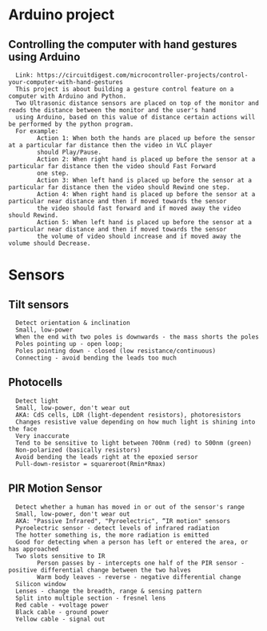 # Arduino project
## Controlling the computer with hand gestures using Arduino

      Link: https://circuitdigest.com/microcontroller-projects/control-your-computer-with-hand-gestures
      This project is about building a gesture control feature on a computer with Arduino and Python.
      Two Ultrasonic distance sensors are placed on top of the monitor and reads the distance between the monitor and the user's hand
      using Arduino, based on this value of distance certain actions will be performed by the python program. 
      For example:
            Action 1: When both the hands are placed up before the sensor at a particular far distance then the video in VLC player
            should Play/Pause.
            Action 2: When right hand is placed up before the sensor at a particular far distance then the video should Fast Forward 
            one step.
            Action 3: When left hand is placed up before the sensor at a particular far distance then the video should Rewind one step.
            Action 4: When right hand is placed up before the sensor at a particular near distance and then if moved towards the sensor
            the video should fast forward and if moved away the video should Rewind.
            Action 5: When left hand is placed up before the sensor at a particular near distance and then if moved towards the sensor
            the volume of video should increase and if moved away the volume should Decrease.
      


# Sensors
## Tilt sensors
      Detect orientation & inclination
      Small, low-power
      When the end with two poles is downwards - the mass shorts the poles
      Poles pointing up - open loop;
      Poles pointing down - closed (low resistance/continuous)
      Connecting - avoid bending the leads too much
      
## Photocells
      Detect light
      Small, low-power, don't wear out
      AKA: CdS cells, LDR (light-dependent resistors), photoresistors
      Changes resistive value depending on how much light is shining into the face
      Very inaccurate
      Tend to be sensitive to light between 700nm (red) to 500nm (green)
      Non-polarized (basically resistors)
      Avoid bending the leads right at the epoxied sersor
      Pull-down-resistor = squareroot(Rmin*Rmax)

## PIR Motion Sensor
      Detect whether a human has moved in or out of the sensor's range
      Small, low-power, don't wear out
      AKA: "Passive Infrared", "Pyroelectric", “IR motion" sensors
      Pyroelectric sensor - detect levels of infrared radiation
      The hotter something is, the more radiation is emitted
      Good for detecting when a person has left or entered the area, or has approached
      Two slots sensitive to IR
            Person passes by - intercepts one half of the PIR sensor - positive differential change between the two halves
            Warm body leaves - reverse - negative differential change
      Silicon window
      Lenses - change the breadth, range & sensing pattern
      Split into multiple section - fresnel lens
      Red cable - +voltage power
      Black cable - ground power
      Yellow cable - signal out

